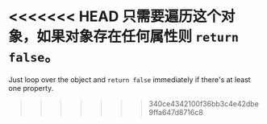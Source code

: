 <<<<<<< HEAD
只需要遍历这个对象，如果对象存在任何属性则 `return false`。
=======
Just loop over the object and `return false` immediately if there's at least one property.
>>>>>>> 340ce4342100f36bb3c4e42dbe9ffa647d8716c8
